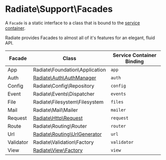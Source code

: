 # Radiate\Support\Facades

A `Facade` is a static interface to a class that is bound to the [service container](./service-container).

Radiate provides Facades to almost all of it's features for an elegant, fluid API.

| Facade    | Class                                                      | Service Container Binding |
| --------- | ---------------------------------------------------------- | ------------------------- |
| App       | Radiate\Foundation\Application                             | `app`                     |
| Auth      | [Radiate\Auth\AuthManager](/api/auth/auth-manager)         | `auth`                    |
| Config    | Radiate\Config\Repository                                  | `config`                  |
| Event     | Radiate\Events\Dispatcher                                  | `events`                  |
| File      | Radiate\Filesystem\Filesystem                              | `files`                   |
| Mail      | Radiate\Mail\Mailer                                        | `mailer`                  |
| Request   | [Radiate\Http\Request](/api/http/request)                  | `request`                 |
| Route     | Radiate\Routing\Router                                     | `router`                  |
| Url       | [Radiate\Routing\UrlGenerator](/api/routing/url-generator) | `url`                     |
| Validator | Radiate\Validation\Factory                                 | `validator`               |
| View      | [Radiate\View\Factory](/api/view/factory)                  | `view`                    |
